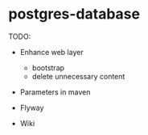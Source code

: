 # postgres-database

TODO:
 - Enhance web layer
   - bootstrap
   - delete unnecessary content

 - Parameters in maven
 - Flyway
 - Wiki